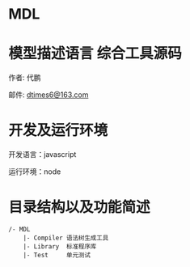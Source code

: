 MDL
===

模型描述语言 综合工具源码
======================
作者: 代鹏

邮件: dtimes6@163.com

开发及运行环境
============
开发语言：javascript

运行环境：node

目录结构以及功能简述
=================

    /- MDL
        |- Compiler 语法树生成工具
        |- Library  标准程序库
        |- Test     单元测试
